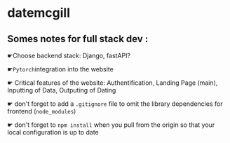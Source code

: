 # datemcgill

## Somes notes for full stack dev : 

☛Choose backend stack: Django, fastAPI?

☛`Pytorch`integration into the website

☛ Critical features of the website: Authentification, Landing Page (main), Inputting of Data, Outputing of Dating

☛ don't forget to add a `.gitignore` file to omit the library dependencies for frontend (`node_modules`)

☛ don't forget to  `npm install` when you pull from the origin so that your local configuration is up to date
